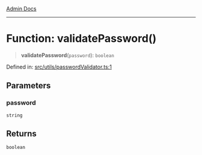 [Admin Docs](/)

---

# Function: validatePassword()

> **validatePassword**(`password`): `boolean`

Defined in: [src/utils/passwordValidator.ts:1](https://github.com/PalisadoesFoundation/talawa-admin/blob/main/src/utils/passwordValidator.ts#L1)

## Parameters

### password

`string`

## Returns

`boolean`
